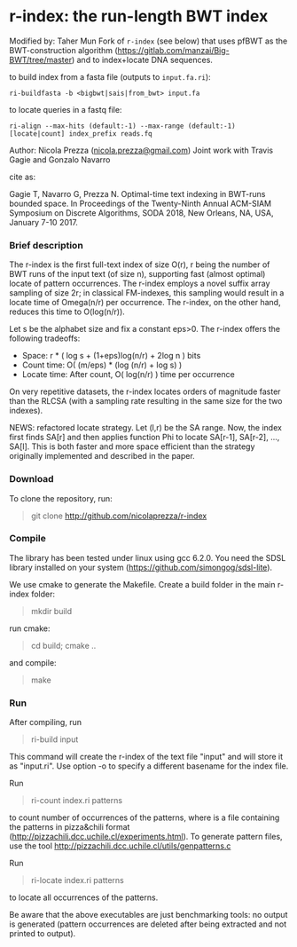 r-index: the run-length BWT index
===============

Modified by: Taher Mun
Fork of `r-index` (see below) that uses pfBWT as the BWT-construction algorithm
(https://gitlab.com/manzai/Big-BWT/tree/master) and to index+locate DNA
sequences. 

to build index from a fasta file (outputs to `input.fa.ri`):

```
ri-buildfasta -b <bigbwt|sais|from_bwt> input.fa
```


to locate queries in a fastq file:

```
ri-align --max-hits (default:-1) --max-range (default:-1) [locate|count] index_prefix reads.fq
```



Author: Nicola Prezza (nicola.prezza@gmail.com)
Joint work with Travis Gagie and Gonzalo Navarro

cite as:

Gagie T, Navarro G, Prezza N. Optimal-time text indexing in BWT-runs bounded space. In Proceedings of the Twenty-Ninth Annual ACM-SIAM Symposium on Discrete Algorithms, SODA 2018, New Orleans, NA, USA, January 7-10 2017.

### Brief description

The r-index is the first full-text index of size O(r), r being the number of BWT runs of the input text (of size n), supporting fast (almost optimal) locate of pattern occurrences. The r-index employs a novel suffix array sampling of size 2r; in classical FM-indexes, this sampling would result in a locate time of Omega(n/r) per occurrence. The r-index, on the other hand, reduces this time to O(log(n/r)).

Let s be the alphabet size and fix a constant eps>0. The r-index offers the following tradeoffs:

- Space: r * ( log s + (1+eps)log(n/r) + 2log n ) bits
- Count time: O( (m/eps) * (log (n/r) + log s) )
- Locate time: After count, O( log(n/r) ) time per occurrence 

On very repetitive datasets, the r-index locates orders of magnitude faster than the RLCSA (with a sampling rate resulting in the same size for the two indexes).

NEWS: refactored locate strategy. Let (l,r) be the SA range. Now, the index first finds SA[r] and then applies function Phi to locate SA[r-1], SA[r-2], ..., SA[l]. This is both faster and more space efficient than the strategy originally implemented and described in the paper.

### Download

To clone the repository, run:

> git clone http://github.com/nicolaprezza/r-index

### Compile

The library has been tested under linux using gcc 6.2.0. You need the SDSL library installed on your system (https://github.com/simongog/sdsl-lite).

We use cmake to generate the Makefile. Create a build folder in the main r-index folder:

> mkdir build

run cmake:

> cd build; cmake ..

and compile:

> make

### Run

After compiling, run 

>  ri-build input

This command will create the r-index of the text file "input" and will store it as "input.ri". Use option -o to specify a different basename for the index file. 

Run

> ri-count index.ri patterns

to count number of occurrences of the patterns, where <patterns> is a file containing the patterns in pizza&chili format (http://pizzachili.dcc.uchile.cl/experiments.html). To generate pattern files, use the tool http://pizzachili.dcc.uchile.cl/utils/genpatterns.c 

Run

> ri-locate index.ri patterns

to locate all occurrences of the patterns.

Be aware that the above executables are just benchmarking tools: no output is generated (pattern occurrences are deleted after being extracted and not printed to output).

